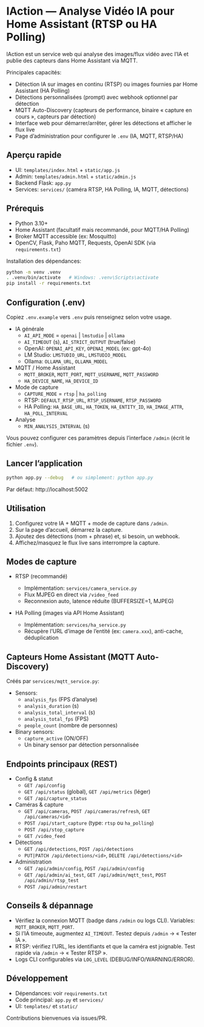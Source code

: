 # IAction — Analyse Vidéo IA pour Home Assistant (RTSP ou HA Polling)

IAction est un service web qui analyse des images/flux vidéo avec l’IA et publie des capteurs dans Home Assistant via MQTT.

Principales capacités:
- Détection IA sur images en continu (RTSP) ou images fournies par Home Assistant (HA Polling)
- Détections personnalisées (prompt) avec webhook optionnel par détection
- MQTT Auto-Discovery (capteurs de performance, binaire « capture en cours », capteurs par détection)
- Interface web pour démarrer/arrêter, gérer les détections et afficher le flux live
- Page d’administration pour configurer le `.env` (IA, MQTT, RTSP/HA)


## Aperçu rapide
- UI: `templates/index.html` + `static/app.js`
- Admin: `templates/admin.html` + `static/admin.js`
- Backend Flask: `app.py`
- Services: `services/` (caméra RTSP, HA Polling, IA, MQTT, détections)


## Prérequis
- Python 3.10+
- Home Assistant (facultatif mais recommandé, pour MQTT/HA Polling)
- Broker MQTT accessible (ex: Mosquitto)
- OpenCV, Flask, Paho MQTT, Requests, OpenAI SDK (via `requirements.txt`)

Installation des dépendances:
```bash
python -m venv .venv
. .venv/bin/activate   # Windows: .venv\Scripts\activate
pip install -r requirements.txt
```


## Configuration (.env)
Copiez `.env.example` vers `.env` puis renseignez selon votre usage.

- IA générale
  - `AI_API_MODE` = `openai` | `lmstudio` | `ollama`
  - `AI_TIMEOUT` (s), `AI_STRICT_OUTPUT` (true/false)
  - OpenAI: `OPENAI_API_KEY`, `OPENAI_MODEL` (ex: gpt-4o)
  - LM Studio: `LMSTUDIO_URL`, `LMSTUDIO_MODEL`
  - Ollama: `OLLAMA_URL`, `OLLAMA_MODEL`
- MQTT / Home Assistant
  - `MQTT_BROKER`, `MQTT_PORT`, `MQTT_USERNAME`, `MQTT_PASSWORD`
  - `HA_DEVICE_NAME`, `HA_DEVICE_ID`
- Mode de capture
  - `CAPTURE_MODE` = `rtsp` | `ha_polling`
  - RTSP: `DEFAULT_RTSP_URL`, `RTSP_USERNAME`, `RTSP_PASSWORD`
  - HA Polling: `HA_BASE_URL`, `HA_TOKEN`, `HA_ENTITY_ID`, `HA_IMAGE_ATTR`, `HA_POLL_INTERVAL`
- Analyse
  - `MIN_ANALYSIS_INTERVAL` (s)

Vous pouvez configurer ces paramètres depuis l’interface `/admin` (écrit le fichier `.env`).


## Lancer l’application
```bash
python app.py --debug   # ou simplement: python app.py
```
Par défaut: http://localhost:5002


## Utilisation
1. Configurez votre IA + MQTT + mode de capture dans `/admin`.
2. Sur la page d’accueil, démarrez la capture.
3. Ajoutez des détections (nom + phrase) et, si besoin, un webhook.
4. Affichez/masquez le flux live sans interrompre la capture.


## Modes de capture
- RTSP (recommandé)
  - Implémentation: `services/camera_service.py`
  - Flux MJPEG en direct via `/video_feed`
  - Reconnexion auto, latence réduite (BUFFERSIZE=1, MJPEG)

- HA Polling (images via API Home Assistant)
  - Implémentation: `services/ha_service.py`
  - Récupère l’URL d’image de l’entité (ex: `camera.xxx`), anti-cache, déduplication


## Capteurs Home Assistant (MQTT Auto-Discovery)
Créés par `services/mqtt_service.py`:
- Sensors:
  - `analysis_fps` (FPS d’analyse)
  - `analysis_duration` (s)
  - `analysis_total_interval` (s)
  - `analysis_total_fps` (FPS)
  - `people_count` (nombre de personnes)
- Binary sensors:
  - `capture_active` (ON/OFF)
  - Un binary sensor par détection personnalisée


## Endpoints principaux (REST)
- Config & statut
  - `GET /api/config`
  - `GET /api/status` (global), `GET /api/metrics` (léger)
  - `GET /api/capture_status`
- Caméras & capture
  - `GET /api/cameras`, `POST /api/cameras/refresh`, `GET /api/cameras/<id>`
  - `POST /api/start_capture` (type: `rtsp` ou `ha_polling`)
  - `POST /api/stop_capture`
  - `GET /video_feed`
- Détections
  - `GET /api/detections`, `POST /api/detections`
  - `PUT|PATCH /api/detections/<id>`, `DELETE /api/detections/<id>`
- Administration
  - `GET /api/admin/config`, `POST /api/admin/config`
  - `GET /api/admin/ai_test`, `GET /api/admin/mqtt_test`, `POST /api/admin/rtsp_test`
  - `POST /api/admin/restart`


## Conseils & dépannage
- Vérifiez la connexion MQTT (badge dans `/admin` ou logs CLI). Variables: `MQTT_BROKER`, `MQTT_PORT`.
- Si l’IA timeoute, augmentez `AI_TIMEOUT`. Testez depuis `/admin` → « Tester IA ».
- RTSP: vérifiez l’URL, les identifiants et que la caméra est joignable. Test rapide via `/admin` → « Tester RTSP ».
- Logs CLI configurables via `LOG_LEVEL` (DEBUG/INFO/WARNING/ERROR).


## Développement
- Dépendances: voir `requirements.txt`
- Code principal: `app.py` et `services/`
- UI: `templates/` et `static/`

Contributions bienvenues via issues/PR.
